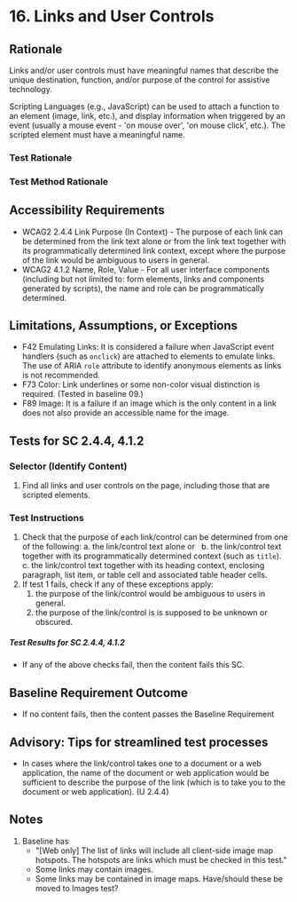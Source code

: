 # 16. Links and User Controls

## Rationale
Links and/or user controls must have meaningful names that describe the unique destination, function, and/or purpose of the control for assistive technology.

Scripting Languages (e.g., JavaScript) can be used to attach a function to an element (image, link, etc.), and display information when triggered by an event (usually a mouse event - 'on mouse over', 'on mouse click', etc.). The scripted element must have a meaningful name.


### Test Rationale

### Test Method Rationale

## Accessibility Requirements
* WCAG2 2.4.4 Link Purpose (In Context) - The purpose of each link can be determined from the link text alone or from the link text together with its programmatically determined link context, except where the purpose of the link would be ambiguous to users in general.
* WCAG2 4.1.2 Name, Role, Value - For all user interface components (including but not limited to: form elements, links and components generated by scripts), the name and role can be programmatically determined.

## Limitations, Assumptions, or Exceptions
* F42 Emulating Links: It is considered a failure when JavaScript event handlers (such as `onclick`) are attached to elements to emulate links.  The use of ARIA `role` attribute to identify anonymous elements as links is not recommended.
* F73 Color: Link underlines or some non-color visual distinction is required. (Tested in baseline 09.)
* F89 Image: It is a failure if an image which is the only content in a link does not also provide an accessible name for the image.

## Tests for SC 2.4.4, 4.1.2
### Selector (Identify Content)
1. Find all links and user controls on the page, including those that are scripted elements.

### Test Instructions
1. Check that the purpose of each link/control can be determined from one of the following:
   a.  the link/control text alone or 
   b.  the link/control text together with its programmatically determined context (such as `title`).
   c. the link/control text together with its heading context, enclosing paragraph, list item, or table cell and associated table header cells.
1. If test 1 fails, check if any of these exceptions apply:
   1. the purpose of the link/control would be ambiguous to users in general.
   1. the purpose of the link/control is is supposed to be unknown or obscured.

##### Test Results for SC 2.4.4, 4.1.2
* If any of the above checks fail, then the content fails this SC.

## Baseline Requirement Outcome
* If no content fails, then the content passes the Baseline Requirement

## Advisory: Tips for streamlined test processes
* In cases where the link/control takes one to a document or a web application, the name of the document or web application would be sufficient to describe the purpose of the link (which is to take you to the document or web application). (U 2.4.4)

## Notes
1. Baseline has 
   * "[Web only] The list of links will include all client-side image map hotspots. The hotspots are links which must be checked in this test." 
   * Some links may contain images.
   * Some links may be contained in image maps.
Have/should these be moved to Images test?
